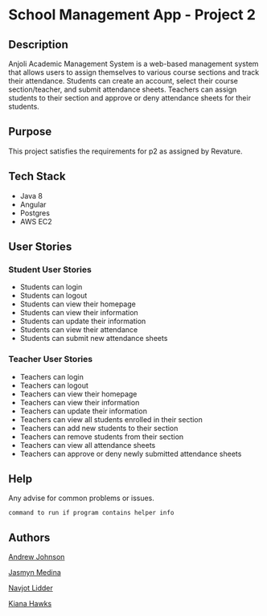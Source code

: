 # School Management App - Project 2

## Description
Anjoli Academic Management System is a web-based management system that allows users to assign themselves to various course sections and track their attendance.
Students can create an account, select their course section/teacher, and submit attendance sheets.
Teachers can assign students to their section and approve or deny attendance sheets for their students.

## Purpose
This project satisfies the requirements for p2 as assigned by Revature.

## Tech Stack
* Java 8
* Angular
* Postgres
* AWS EC2

## User Stories

### Student User Stories
* Students can login
* Students can logout
* Students can view their homepage
* Students can view their information
* Students can update their information
* Students can view their attendance
* Students can submit new attendance sheets

### Teacher User Stories
* Teachers can login
* Teachers can logout
* Teachers can view their homepage
* Teachers can view their information
* Teachers can update their information
* Teachers can view all students enrolled in their section
* Teachers can add new students to their section
* Teachers can remove students from their section
* Teachers can view all attendance sheets
* Teachers can approve or deny newly submitted attendance sheets

## Help

Any advise for common problems or issues.
```
command to run if program contains helper info
```

## Authors

[Andrew Johnson](https://github.com/anjohnsonoh)

[Jasmyn Medina](https://github.com/jasmynmedina)

[Navjot Lidder](https://github.com/1navi1)

[Kiana Hawks](https://github.com/kth29)
